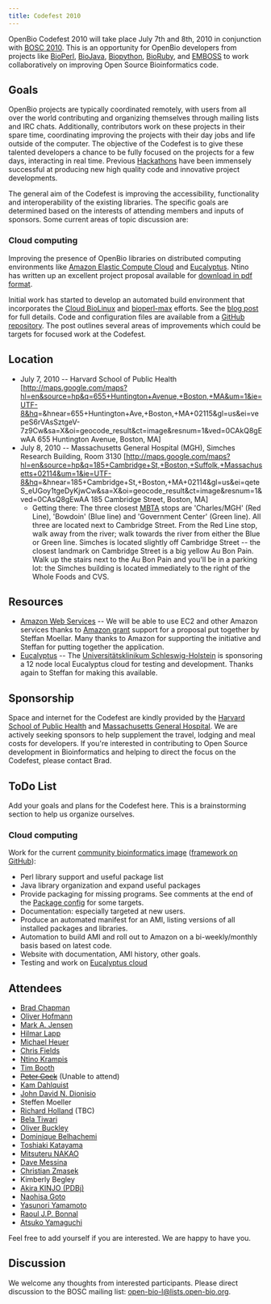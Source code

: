 ```yaml
---
title: Codefest 2010
---
```


OpenBio Codefest 2010 will take place July 7th and 8th, 2010 in
conjunction with [BOSC 2010](BOSC_2010 "wikilink"). This is an
opportunity for OpenBio developers from projects like
[BioPerl](http://bioperl.org), [BioJava](http://www.biojava.org),
[Biopython](http://biopython.org), [BioRuby](http://www.bioruby.org),
and [EMBOSS](http://www.emboss.org) to work collaboratively on improving
Open Source Bioinformatics code.

Goals
-----

OpenBio projects are typically coordinated remotely, with users from all
over the world contributing and organizing themselves through mailing
lists and IRC chats. Additionally, contributors work on these projects
in their spare time, coordinating improving the projects with their day
jobs and life outside of the computer. The objective of the Codefest is
to give these talented developers a chance to be fully focused on the
projects for a few days, interacting in real time. Previous
[Hackathons](http://www.open-bio.org/wiki/Hackathon) have been immensely
successful at producing new high quality code and innovative project
developments.

The general aim of the Codefest is improving the accessibility,
functionality and interoperability of the existing libraries. The
specific goals are determined based on the interests of attending
members and inputs of sponsors. Some current areas of topic discussion
are:

### Cloud computing

Improving the presence of OpenBio libraries on distributed computing
environments like [Amazon Elastic Compute
Cloud](http://aws.amazon.com/ec2/) and
[Eucalyptus](http://open.eucalyptus.com/). Ntino has written up an
excellent project proposal available for [download in pdf
format](http://www.open-bio.org/w/images/8/85/BOSC_2010_Cloud_BioLinux.pdf).

Initial work has started to develop an automated build environment that
incorporates the [Cloud
BioLinux](http://www.jcvi.org/cms/research/projects/jcvi-cloud-biolinux/overview/)
and [bioperl-max](http://fortinbras.us/bioperl-max/) efforts. See the
[blog
post](http://bcbio.wordpress.com/2010/05/08/automated-build-environment-for-bioinformatics-cloud-images/)
for full details. Code and configuration files are available from a
[GitHub
repository](http://github.com/chapmanb/bcbb/tree/master/ec2/biolinux/).
The post outlines several areas of improvements which could be targets
for focused work at the Codefest.

Location
--------

-   July 7, 2010 -- Harvard School of Public Health
    \[<http://maps.google.com/maps?hl=en&source=hp&q=655+Huntington+Avenue,+Boston,+MA&um=1&ie=UTF-8&hq>=&hnear=655+Huntington+Ave,+Boston,+MA+02115&gl=us&ei=vepeS6rVAsSztgeV-7z9Cw&sa=X&oi=geocode\_result&ct=image&resnum=1&ved=0CAkQ8gEwAA
    655 Huntington Avenue, Boston, MA\]
-   July 8, 2010 -- Massachusetts General Hospital (MGH), Simches
    Research Building, Room 3130
    \[<http://maps.google.com/maps?hl=en&source=hp&q=185+Cambridge+St,+Boston,+Suffolk,+Massachusetts+02114&um=1&ie=UTF-8&hq>=&hnear=185+Cambridge+St,+Boston,+MA+02114&gl=us&ei=qeteS\_eUGoy1tgeDyKjwCw&sa=X&oi=geocode\_result&ct=image&resnum=1&ved=0CAsQ8gEwAA
    185 Cambridge Street, Boston, MA\]
    -   Getting there: The three closest [MBTA](http://www.mbta.com/)
        stops are 'Charles/MGH' (Red Line), 'Bowdoin' (Blue line) and
        'Government Center' (Green line). All three are located next to
        Cambridge Street. From the Red Line stop, walk away from the
        river; walk towards the river from either the Blue or
        Green line. Simches is located slightly off Cambridge Street --
        the closest landmark on Cambridge Street is a big yellow Au
        Bon Pain. Walk up the stairs next to the Au Bon Pain and you'll
        be in a parking lot: the Simches building is located immediately
        to the right of the Whole Foods and CVS.

Resources
---------

-   [Amazon Web Services](http://aws.amazon.com/) -- We will be able to
    use EC2 and other Amazon services thanks to [Amazon
    grant](http://aws.amazon.com/education/) support for a proposal put
    together by Steffan Moellar. Many thanks to Amazon for supporting
    the initiative and Steffan for putting together the application.
-   [Eucalyptus](http://www.eucalyptus.com/) -- The
    [Universitätsklinikum
    Schleswig-Holstein](http://www.uk-sh.de/index.phtml?NavID=676.467.4&La=4&switch_la=1&back_qs=NavID%3D676.467.4)
    is sponsoring a 12 node local Eucalyptus cloud for testing
    and development. Thanks again to Steffan for making this available.

Sponsorship
-----------

Space and internet for the Codefest are kindly provided by the [Harvard
School of Public Health](http://www.hsph.harvard.edu/) and
[Massachusetts General Hospital](http://www.mgh.harvard.edu/). We are
actively seeking sponsors to help supplement the travel, lodging and
meal costs for developers. If you're interested in contributing to Open
Source development in Bioinformatics and helping to direct the focus on
the Codefest, please contact Brad.

ToDo List
---------

Add your goals and plans for the Codefest here. This is a brainstorming
section to help us organize ourselves.

### Cloud computing

Work for the current [community bioinformatics
image](http://bcbio.wordpress.com/2010/05/08/automated-build-environment-for-bioinformatics-cloud-images/)
([framework on
GitHub](http://github.com/chapmanb/bcbb/tree/master/ec2/biolinux/)):

-   Perl library support and useful package list
-   Java library organization and expand useful packages
-   Provide packaging for missing programs. See comments at the end of
    the [Package
    config](http://github.com/chapmanb/bcbb/blob/master/ec2/biolinux/config/packages.yaml)
    for some targets.
-   Documentation: especially targeted at new users.
-   Produce an automated manifest for an AMI, listing versions of all
    installed packages and libraries.
-   Automation to build AMI and roll out to Amazon on a
    bi-weekly/monthly basis based on latest code.
-   Website with documentation, AMI history, other goals.
-   Testing and work on [Eucalyptus cloud](http://ecc.eucalyptus.com/)

Attendees
---------

-   [Brad Chapman](http://bcbio.wordpress.com/)
-   [Oliver
    Hofmann](http://www.hsph.harvard.edu/research/oliver-hofmann/)
-   [Mark A. Jensen](http://www.bioperl.org/wiki/User:Majensen)
-   [Hilmar Lapp](http://www.bioperl.org/wiki/User:Lapp)
-   [Michael Heuer](http://www.biojava.org/wiki/Michael_Heuer)
-   [Chris Fields](http://www.bioperl.org/wiki/User:Cjfields)
-   [Ntino Krampis](http://www.linkedin.com/in/agbiotec)
-   [Tim Booth](http://nebc.nox.ac.uk/nebc/about-us/people)
-   <s>[Peter Cock](http://www.scri.ac.uk/staff/petercock)</s> (Unable
    to attend)
-   [ Kam Dahlquist](User:Kdahlquist "wikilink")
-   [John David N. Dionisio](http://myweb.lmu.edu/dondi)
-   Steffen Moeller
-   [Richard Holland](http://www.biojava.org/wiki/User:Rholland) (TBC)
-   [Bela Tiwari](http://nebc.nox.ac.uk/nebc/about-us/people)
-   [Oliver Buckley](http://nebc.nox.ac.uk/nebc/about-us/people)
-   [ Dominique Belhachemi](User:Domibel "wikilink")
-   [Toshiaki Katayama](http://www.linkedin.com/in/toshiakikatayama)
-   [Mitsuteru NAKAO](http://www.linkedin.com/in/nakaomitsuteru)
-   [Dave Messina](http://www.bioperl.org/wiki/User:Dave_Messina)
-   [Christian Zmasek](http://www.linkedin.com/in/cmzmasek)
-   Kimberly Begley
-   [Akira KINJO (PDBj)](http://jp.linkedin.com/in/akirakinjo)
-   [Naohisa Goto](http://www.linkedin.com/in/ngoto)
-   [Yasunori Yamamoto](http://purl.org/yayamamo/home)
-   [Raoul J.P. Bonnal](http://it.linkedin.com/in/raoulbonnal)
-   [Atsuko Yamaguchi](http://www.linkedin.com/in/atsukoyamaguchi)

Feel free to add yourself if you are interested. We are happy to have
you.

Discussion
----------

We welcome any thoughts from interested participants. Please direct
discussion to the BOSC mailing list: <open-bio-l@lists.open-bio.org>.
